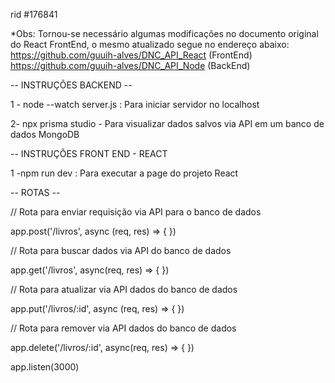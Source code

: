 rid #176841

*Obs: Tornou-se necessário algumas modificações no documento original do React FrontEnd, o mesmo atualizado segue no endereço abaixo:
https://github.com/guuih-alves/DNC_API_React  (FrontEnd)
https://github.com/guuih-alves/DNC_API_Node (BackEnd)


-- INSTRUÇÕES BACKEND --

1 - node --watch server.js : Para iniciar servidor no localhost

2- npx prisma studio - Para visualizar dados salvos via API em um banco de dados MongoDB


-- INSTRUÇÕES FRONT END - REACT

1 -npm run dev : Para executar a page do projeto React

-- ROTAS --



// Rota para enviar requisição via API para o banco de dados

app.post('/livros', async (req, res) => {
})   

// Rota para buscar dados via API do banco de dados

app.get('/livros', async(req, res) => {
})

// Rota para atualizar via API dados do banco de dados

app.put('/livros/:id', async (req, res) => {
})  

// Rota para remover via API dados do banco de dados

app.delete('/livros/:id', async(req, res) => {
})


app.listen(3000)

